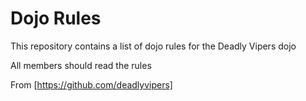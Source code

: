 Dojo Rules
==========

This repository contains a list of dojo rules for the Deadly Vipers dojo

All members should read the rules

From [https://github.com/deadlyvipers]
